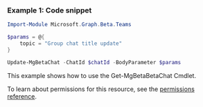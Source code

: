 ### Example 1: Code snippet

```powershellImport-Module Microsoft.Graph.Beta.Teams

$params = @{
	topic = "Group chat title update"
}

Update-MgBetaChat -ChatId $chatId -BodyParameter $params
```
This example shows how to use the Get-MgBetaBetaChat Cmdlet.
To learn about permissions for this resource, see the [permissions reference](/graph/permissions-reference).

